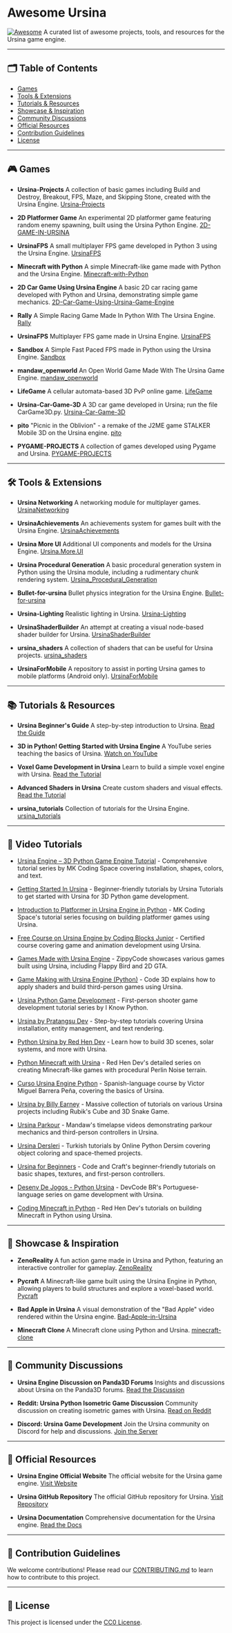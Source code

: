# Awesome Ursina
[![Awesome](https://awesome.re/badge.svg)](https://awesome.re)
A curated list of awesome projects, tools, and resources for the Ursina game engine.

---

## 🗂️ **Table of Contents**
- [Games](#games)
- [Tools & Extensions](#tools--extensions)
- [Tutorials & Resources](#tutorials--resources)
- [Showcase & Inspiration](#showcase--inspiration)
- [Community Discussions](#community-discussions)
- [Official Resources](#official-resources)
- [Contribution Guidelines](#contribution-guidelines)
- [License](#license)

---

## 🎮 **Games**
- **Ursina-Projects**
  A collection of basic games including Build and Destroy, Breakout, FPS, Maze, and Skipping Stone, created with the Ursina Engine. [Ursina-Projects](https://github.com/DawoodLaiq/Ursina-Projects)

- **2D Platformer Game**
  An experimental 2D platformer game featuring random enemy spawning, built using the Ursina Python Engine. [2D-GAME-IN-URSINA](https://github.com/OfficialAhmed/2D-GAME-IN-URSINA)

- **UrsinaFPS**
  A small multiplayer FPS game developed in Python 3 using the Ursina Engine. [UrsinaFPS](https://github.com/MysteryCoder456/UrsinaFPS)

- **Minecraft with Python**
  A simple Minecraft-like game made with Python and the Ursina Engine. [Minecraft-with-Python](https://github.com/Spyder-0/Minecraft-with-Python)

- **2D Car Game Using Ursina Engine**
  A basic 2D car racing game developed with Python and Ursina, demonstrating simple game mechanics. [2D-Car-Game-Using-Ursina-Game-Engine](https://github.com/thecrood/2D-Car-Game-Using-Ursina-Game-Engine)

- **Rally**
   A Simple Racing Game Made In Python With The Ursina Engine. [Rally](https://github.com/mandaw2014/Rally)
  
- **UrsinaFPS**
   Multiplayer FPS game made in Ursina Engine. [UrsinaFPS](https://github.com/MysteryCoder456/UrsinaFPS)
  
- **Sandbox**
   A Simple Fast Paced FPS made in Python using the Ursina Engine. [Sandbox](https://github.com/mandaw2014/Sandbox)
  
- **mandaw_openworld**
   An Open World Game Made With The Ursina Game Engine. [mandaw_openworld](https://github.com/mandaw2014/mandaw_openworld)

- **LifeGame**
  A cellular automata-based 3D PvP online game. [LifeGame](https://github.com/clomia/LifeGame)

- **Ursina-Car-Game-3D**
  A 3D car game developed in Ursina; run the file CarGame3D.py. [Ursina-Car-Game-3D](https://github.com/Raphi-2Code/Ursina-Car-Game-3D)

- **pito**
  "Picnic in the Oblivion" - a remake of the J2ME game STALKER Mobile 3D on the Ursina engine. [pito](https://github.com/Lekksii/pito)

- **PYGAME-PROJECTS**
  A collection of games developed using Pygame and Ursina. [PYGAME-PROJECTS](https://github.com/ItsRoy69/PYGAME-PROJECTS)

---

## 🛠️ **Tools & Extensions**
- **Ursina Networking**
  A networking module for multiplayer games. [UrsinaNetworking](https://github.com/kstzl/UrsinaNetworking)

- **UrsinaAchievements**
  An achievements system for games built with the Ursina Engine. [UrsinaAchievements](https://github.com/megat69/UrsinaAchievements)

- **Ursina More UI**
  Additional UI components and models for the Ursina Engine. [Ursina.More.UI](https://github.com/Creator754915/Ursina.More.UI)

- **Ursina Procedural Generation**
  A basic procedural generation system in Python using the Ursina module, including a rudimentary chunk rendering system. [Ursina_Procedural_Generation](https://github.com/BellVirtual/Ursina_Procedural_Generation)

- **Bullet-for-ursina**
   Bullet physics integration for the Ursina Engine. [Bullet-for-ursina](https://github.com/LooksForFuture/Bullet-for-ursina)
  
- **Ursina-Lighting**
   Realistic lighting in Ursina. [Ursina-Lighting](https://github.com/Tusnad30/Ursina-Lighting)

- **UrsinaShaderBuilder**
  An attempt at creating a visual node-based shader builder for Ursina. [UrsinaShaderBuilder](https://github.com/Werxzy/UrsinaShaderBuilder)

- **ursina_shaders**
  A collection of shaders that can be useful for Ursina projects. [ursina_shaders](https://github.com/ano0002/ursina_shaders)

- **UrsinaForMobile**
  A repository to assist in porting Ursina games to mobile platforms (Android only). [UrsinaForMobile](https://github.com/PaologGithub/UrsinaForMobile)

---

## 📚 **Tutorials & Resources**
- **Ursina Beginner's Guide**
  A step-by-step introduction to Ursina. [Read the Guide](https://www.ursinaengine.org/cheat_sheet.html)

- **3D in Python! Getting Started with Ursina Engine**
  A YouTube series teaching the basics of Ursina. [Watch on YouTube](https://www.youtube.com/watch?v=5w3nJQBT09s)

- **Voxel Game Development in Ursina**
  Learn to build a simple voxel engine with Ursina. [Read the Tutorial](https://www.ursinaengine.org/voxel_tutorial.html)

- **Advanced Shaders in Ursina**
  Create custom shaders and visual effects. [Read the Tutorial](https://www.ursinaengine.org/shader_programming.html)

- **ursina_tutorials**
   Collection of tutorials for the Ursina Engine. [ursina_tutorials](https://github.com/RedHenDev/ursina_tutorials)
---

## 🎥 Video Tutorials

- [Ursina Engine – 3D Python Game Engine Tutorial](https://www.youtube.com/playlist?list=PLgQYnHnDxgtg-I3m01mGc5wfJwqpT9S3i) - Comprehensive tutorial series by MK Coding Space covering installation, shapes, colors, and text.
  
- [Getting Started In Ursina](https://www.youtube.com/playlist?list=PL_WTdhuueDrGWLdbjJjKcBhDVun1OElGE) - Beginner-friendly tutorials by Ursina Tutorials to get started with Ursina for 3D Python game development.
  
- [Introduction to Platformer in Ursina Engine in Python](https://www.youtube.com/playlist?list=PLgQYnHnDxgtjILmQbQXQeUTHiLLSRkSuk) - MK Coding Space's tutorial series focusing on building platformer games using Ursina.
  
- [Free Course on Ursina Engine by Coding Blocks Junior](https://www.youtube.com/playlist?list=PLhLbJ9UoJCvvXyA8y8MIftke5WKHDgNhp) - Certified course covering game and animation development using Ursina.
  
- [Games Made with Ursina Engine](https://www.youtube.com/playlist?list=PLp0VWjYTx3ErmBbqWU94ikwilvmB1Grf8) - ZippyCode showcases various games built using Ursina, including Flappy Bird and 2D GTA.
  
- [Game Making with Ursina Engine (Python)](https://www.youtube.com/playlist?list=PLb5cYYYZuk_7aa0_C4ddqxFz4cBCKfELA) - Code 3D explains how to apply shaders and build third-person games using Ursina.
  
- [Ursina Python Game Development](https://www.youtube.com/playlist?list=PL288dDBJtFXCc99ms2F-aFCR7Ike2fzVG) - First-person shooter game development tutorial series by I Know Python.
  
- [Ursina by Pratangsu Dev](https://www.youtube.com/playlist?list=PL42jyOjV9OVlTpnjySu6q7KMiHeuqs8NW) - Step-by-step tutorials covering Ursina installation, entity management, and text rendering.
  
- [Python Ursina by Red Hen Dev](https://www.youtube.com/playlist?list=PLmP1LNMzp97rEb3oP3PPeiKUGVTfr1i6L) - Learn how to build 3D scenes, solar systems, and more with Ursina.
  
- [Python Minecraft with Ursina](https://www.youtube.com/playlist?list=PLmP1LNMzp97rIbwnGHhjjobHHqWekxy8Y) - Red Hen Dev's detailed series on creating Minecraft-like games with procedural Perlin Noise terrain.
  
- [Curso Ursina Engine Python](https://www.youtube.com/playlist?list=PLicpq7cIR3lLVdLhossKZVInQTq4PbHlZ) - Spanish-language course by Victor Miguel Barrera Peña, covering the basics of Ursina.
  
- [Ursina by Billy Earney](https://www.youtube.com/playlist?list=PL63mgCrh_1ymmpywUNGo05LuWkrbxw0IS) - Massive collection of tutorials on various Ursina projects including Rubik's Cube and 3D Snake Game.
  
- [Ursina Parkour](https://www.youtube.com/playlist?list=PLXiS3HrdLFMFBNBroGKa2NvsNPVm43NqA) - Mandaw's timelapse videos demonstrating parkour mechanics and third-person controllers in Ursina.
  
- [Ursina Dersleri](https://www.youtube.com/playlist?list=PLLgbBWTxGcelkVYZdBtP_76ERhtHy8bfR) - Turkish tutorials by Online Python Dersim covering object coloring and space-themed projects.
  
- [Ursina for Beginners](https://www.youtube.com/playlist?list=PLGziBootmnjKXdZh-Qec0DcShJlfmedw0) - Code and Craft's beginner-friendly tutorials on basic shapes, textures, and first-person controllers.
  
- [Desenv De Jogos - Python Ursina](https://www.youtube.com/playlist?list=PLusI35eERodmBc8XvSLFMhm587oTkNqw8) - DevCode BR's Portuguese-language series on game development with Ursina.
  
- [Coding Minecraft in Python](https://www.youtube.com/playlist?list=PLmP1LNMzp97pQe1FiGpdOLKeWYfTMZM7n) - Red Hen Dev's tutorials on building Minecraft in Python using Ursina.
  
---

## 🌟 **Showcase & Inspiration**
- **ZenoReality**
  A fun action game made in Ursina and Python, featuring an interactive controller for gameplay. [ZenoReality](https://github.com/sitongfX/ZenoReality)

- **Pycraft**
  A Minecraft-like game built using the Ursina Engine in Python, allowing players to build structures and explore a voxel-based world. [Pycraft](https://github.com/Yixboost/Pycraft)

- **Bad Apple in Ursina**
  A visual demonstration of the "Bad Apple" video rendered within the Ursina engine. [Bad-Apple-in-Ursina](https://github.com/THEGOLDENPRO/Bad-Apple-in-Ursina)

- **Minecraft Clone**
   A Minecraft clone using Python and Ursina. [minecraft-clone](https://github.com/kairess/minecraft-clone)

---

## 💬 **Community Discussions**
- **Ursina Engine Discussion on Panda3D Forums**
  Insights and discussions about Ursina on the Panda3D forums. [Read the Discussion](https://discourse.panda3d.org/t/using-the-ursina-module/27325)

- **Reddit: Ursina Python Isometric Game Discussion**
  Community discussion on creating isometric games with Ursina. [Read on Reddit](https://www.reddit.com/r/gamedev/comments/lbt6nb/ursina_python_isometric_game/)

- **Discord: Ursina Game Development**
  Join the Ursina community on Discord for help and discussions. [Join the Server](https://discord.gg/ursina)

---

## 🔗 **Official Resources**
- **Ursina Engine Official Website**
  The official website for the Ursina game engine. [Visit Website](https://www.ursinaengine.org/)

- **Ursina GitHub Repository**
  The official GitHub repository for Ursina. [Visit Repository](https://github.com/pokepetter/ursina)

- **Ursina Documentation**
  Comprehensive documentation for the Ursina engine. [Read the Docs](https://www.ursinaengine.org/documentation.html)

---

## 🤝 **Contribution Guidelines**
We welcome contributions! Please read our [CONTRIBUTING.md](./CONTRIBUTING.md) to learn how to contribute to this project.

---

## 📄 **License**
This project is licensed under the [CC0 License](./LICENSE).
